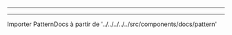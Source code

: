 - - -
- - -

Importer PatternDocs à partir de '../../../../../src/components/docs/pattern'

<YouTube id='H24VBFMZJF4' />

<PatternDocs pattern='holmes' />


